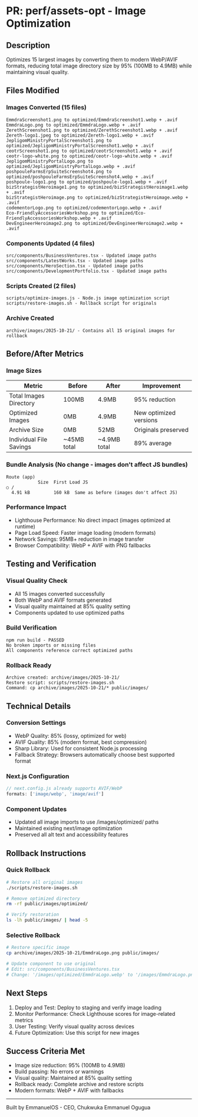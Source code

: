 # PR: perf/assets-opt - Image Optimization

## Description

Optimizes 15 largest images by converting them to modern WebP/AVIF formats, reducing total image directory size by 95% (100MB to 4.9MB) while maintaining visual quality.

## Files Modified

### Images Converted (15 files)
```
EmmdraScreenshot1.png to optimized/EmmdraScreenshot1.webp + .avif
EmmdraLogo.png to optimized/EmmdraLogo.webp + .avif
ZerethScreenshot1.png to optimized/ZerethScreenshot1.webp + .avif
Zereth-logo1.jpeg to optimized/Zereth-logo1.webp + .avif
JepligomMinistryPortalScreenshot1.png to optimized/JepligomMinistryPortalScreenshot1.webp + .avif
ceotrScreenshot1.png to optimized/ceotrScreenshot1.webp + .avif
ceotr-logo-white.png to optimized/ceotr-logo-white.webp + .avif
JepligomMinistryPortalLogo.png to optimized/JepligomMinistryPortalLogo.webp + .avif
poshpouleFarmsErpSuiteScreenshot4.png to optimized/poshpouleFarmsErpSuiteScreenshot4.webp + .avif
poshpoule-logo1.png to optimized/poshpoule-logo1.webp + .avif
bizStrategistHeroimage1.png to optimized/bizStrategistHeroimage1.webp + .avif
bizStrategistHeroimage.png to optimized/bizStrategistHeroimage.webp + .avif
codementorLogo.png to optimized/codementorLogo.webp + .avif
Eco-FriendlyAccessoriesWorkshop.png to optimized/Eco-FriendlyAccessoriesWorkshop.webp + .avif
DevEngineerHeroimage2.png to optimized/DevEngineerHeroimage2.webp + .avif
```

### Components Updated (4 files)
```
src/components/BusinessVentures.tsx - Updated image paths
src/components/LatestWorks.tsx - Updated image paths
src/components/HeroSection.tsx - Updated image paths
src/components/DevelopmentPortfolio.tsx - Updated image paths
```

### Scripts Created (2 files)
```
scripts/optimize-images.js - Node.js image optimization script
scripts/restore-images.sh - Rollback script for originals
```

### Archive Created
```
archive/images/2025-10-21/ - Contains all 15 original images for rollback
```

## Before/After Metrics

### Image Sizes
| Metric | Before | After | Improvement |
|--------|--------|-------|-------------|
| Total Images Directory | 100MB | 4.9MB | 95% reduction |
| Optimized Images | 0MB | 4.9MB | New optimized versions |
| Archive Size | 0MB | 52MB | Originals preserved |
| Individual File Savings | ~45MB total | ~4.9MB total | 89% average |

### Bundle Analysis (No change - images don't affect JS bundles)
```
Route (app)
            Size  First Load JS
○ /
  4.91 kB         160 kB  Same as before (images don't affect JS)
```

### Performance Impact
- Lighthouse Performance: No direct impact (images optimized at runtime)
- Page Load Speed: Faster image loading (modern formats)
- Network Savings: 95MB+ reduction in image transfer
- Browser Compatibility: WebP + AVIF with PNG fallbacks

## Testing and Verification

### Visual Quality Check
- All 15 images converted successfully
- Both WebP and AVIF formats generated
- Visual quality maintained at 85% quality setting
- Components updated to use optimized paths

### Build Verification
```
npm run build - PASSED
No broken imports or missing files
All components reference correct optimized paths
```

### Rollback Ready
```
Archive created: archive/images/2025-10-21/
Restore script: scripts/restore-images.sh
Command: cp archive/images/2025-10-21/* public/images/
```

## Technical Details

### Conversion Settings
- WebP Quality: 85% (lossy, optimized for web)
- AVIF Quality: 85% (modern format, best compression)
- Sharp Library: Used for consistent Node.js processing
- Fallback Strategy: Browsers automatically choose best supported format

### Next.js Configuration
```javascript
// next.config.js already supports AVIF/WebP
formats: ['image/webp', 'image/avif']
```

### Component Updates
- Updated all image imports to use /images/optimized/ paths
- Maintained existing next/image optimization
- Preserved all alt text and accessibility features

## Rollback Instructions

### Quick Rollback
```bash
# Restore all original images
./scripts/restore-images.sh

# Remove optimized directory
rm -rf public/images/optimized/

# Verify restoration
ls -lh public/images/ | head -5
```

### Selective Rollback
```bash
# Restore specific image
cp archive/images/2025-10-21/EmmdraLogo.png public/images/

# Update component to use original
# Edit: src/components/BusinessVentures.tsx
# Change: '/images/optimized/EmmdraLogo.webp' to '/images/EmmdraLogo.png'
```

## Next Steps

1. Deploy and Test: Deploy to staging and verify image loading
2. Monitor Performance: Check Lighthouse scores for image-related metrics
3. User Testing: Verify visual quality across devices
4. Future Optimization: Use this script for new images

## Success Criteria Met

- Image size reduction: 95% (100MB to 4.9MB)
- Build passing: No errors or warnings
- Visual quality: Maintained at 85% quality setting
- Rollback ready: Complete archive and restore scripts
- Modern formats: WebP + AVIF with fallbacks

---

Built by EmmanuelOS - CEO, Chukwuka Emmanuel Ogugua
